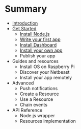 # Summary

* [Introduction](README.md)
* [Get Started](get-started/index.md)
   * [Install Node.js](get-started/install-nodejs.md)
   * [Write your first app](get-started/write-your-first-app.md)
   * [Install Dashboard](get-started/install-dashboard.md)
   * [Install your own app](get-started/install_your_own_app.md)
   * Publish your app
* Guides and resources
   * Install OS on Raspberry Pi
   * Discover your Netbeast
   * Install your app remotely
* Advanced
   * Push notifications
   * Create a Resource
   * Use a Resource
   * Chain events
* API Reference
   * Node.js wrapper
   * Resources implementation

